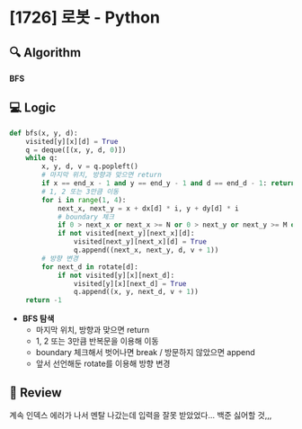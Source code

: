 # [1726] 로봇 - Python

## 🔍 Algorithm
**BFS**

## 💻 Logic

```Python
def bfs(x, y, d):
    visited[y][x][d] = True
    q = deque([(x, y, d, 0)])
    while q:
        x, y, d, v = q.popleft()
        # 마지막 위치, 방향과 맞으면 return
        if x == end_x - 1 and y == end_y - 1 and d == end_d - 1: return v
        # 1, 2 또는 3만큼 이동
        for i in range(1, 4):
            next_x, next_y = x + dx[d] * i, y + dy[d] * i
            # boundary 체크
            if 0 > next_x or next_x >= N or 0 > next_y or next_y >= M or field[next_y][next_x]: break
            if not visited[next_y][next_x][d]:
                visited[next_y][next_x][d] = True
                q.append((next_x, next_y, d, v + 1))
        # 방향 변경
        for next_d in rotate[d]:
            if not visited[y][x][next_d]:
                visited[y][x][next_d] = True
                q.append((x, y, next_d, v + 1))
    return -1
```
- **BFS 탐색**  
    - 마지막 위치, 방향과 맞으면 return  
    - 1, 2 또는 3만큼 반복문을 이용해 이동  
    - boundary 체크해서 벗어나면 break / 방문하지 않았으면 append  
    - 앞서 선언해둔 rotate를 이용해 방향 변경  


## 📝 Review

계속 인덱스 에러가 나서 멘탈 나갔는데 입력을 잘못 받았었다... 백준 싫어할 것,,,